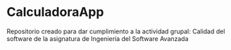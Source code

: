 # CalculadoraApp

Repositorio creado para dar cumplimiento a la actividad grupal: Calidad del software de la asignatura de Ingeniería del Software Avanzada
